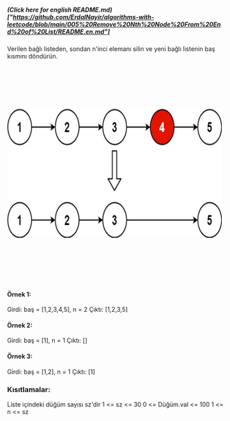 
##### (Click here for english README.md)["https://github.com/ErdalNayir/algorithms-with-leetcode/blob/main/005%20Remove%20Nth%20Node%20From%20End%20of%20List/README.en.md"]
Verilen bağlı listeden, sondan n'inci elemanı silin ve yeni bağlı listenin baş kısmını döndürün.


<img src="https://github.com/ErdalNayir/algorithms-with-leetcode/blob/main/005%20Remove%20Nth%20Node%20From%20End%20of%20List/remove_ex1.jpg" alt="exampleImg" width="500" height="300" vspace="100">

 

#### Örnek 1:

Girdi: baş = [1,2,3,4,5], n = 2
Çıktı: [1,2,3,5]

#### Örnek 2:

Girdi: baş = [1], n = 1
Çıktı: []

#### Örnek  3:

Girdi: baş = [1,2], n = 1
Çıktı: [1]
 

### Kısıtlamalar:

Liste içindeki düğüm sayısı sz'dir
1 <= sz <= 30
0 <= Düğüm.val <= 100
1 <= n <= sz
